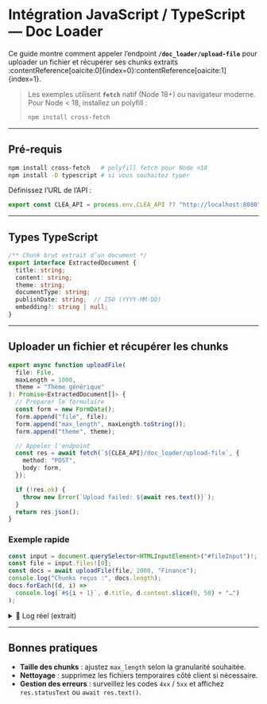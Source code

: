 # Intégration **JavaScript / TypeScript** — Doc Loader

Ce guide montre comment appeler l’endpoint **`/doc_loader/upload-file`** pour uploader un fichier et récupérer ses chunks extraits :contentReference[oaicite:0]{index=0}:contentReference[oaicite:1]{index=1}.

> Les exemples utilisent **`fetch`** natif (Node 18+) ou navigateur moderne.  
> Pour Node < 18, installez un polyfill :  
> ```bash
> npm install cross-fetch
> ```

---

## Pré-requis

```bash
npm install cross-fetch   # polyfill fetch pour Node <18
npm install -D typescript # si vous souhaitez typer
````

Définissez l’URL de l’API :

```ts
export const CLEA_API = process.env.CLEA_API ?? "http://localhost:8080";
```

---

## Types TypeScript

```ts
/** Chunk brut extrait d’un document */
export interface ExtractedDocument {
  title: string;
  content: string;
  theme: string;
  documentType: string;
  publishDate: string;  // ISO (YYYY-MM-DD)
  embedding?: string | null;
}
```

---

## Uploader un fichier et récupérer les chunks

```ts
export async function uploadFile(
  file: File,
  maxLength = 1000,
  theme = "Thème générique"
): Promise<ExtractedDocument[]> {
  // Préparer le formulaire
  const form = new FormData();
  form.append("file", file);
  form.append("max_length", maxLength.toString());
  form.append("theme", theme);

  // Appeler l'endpoint
  const res = await fetch(`${CLEA_API}/doc_loader/upload-file`, {
    method: "POST",
    body: form,
  });

  if (!res.ok) {
    throw new Error(`Upload failed: ${await res.text()}`);
  }
  return res.json();
}
```

### Exemple rapide

```ts
const input = document.querySelector<HTMLInputElement>("#fileInput")!;
const file = input.files![0];
const docs = await uploadFile(file, 2000, "Finance");
console.log("Chunks reçus :", docs.length);
docs.forEach((d, i) =>
  console.log(`#${i + 1}`, d.title, d.content.slice(0, 50) + "…")
);
```

<details>
<summary>📜 Log réel (extrait)</summary>

```json
[
  {
    "title": "demo.txt",
    "content": "Ligne 1\nLigne 2\n…",
    "theme": "Finance",
    "documentType": "TXT",
    "publishDate": "2025-05-01",
    "embedding": null
  },
  {
    "title": "demo.txt (part 2)",
    "content": "Suite du document…",
    "theme": "Finance",
    "documentType": "TXT",
    "publishDate": "2025-05-01",
    "embedding": null
  }
]
```

</details>

---

## Bonnes pratiques

* **Taille des chunks** : ajustez `max_length` selon la granularité souhaitée.
* **Nettoyage** : supprimez les fichiers temporaires côté client si nécessaire.
* **Gestion des erreurs** : surveillez les codes `4xx` / `5xx` et affichez `res.statusText` ou `await res.text()`.



